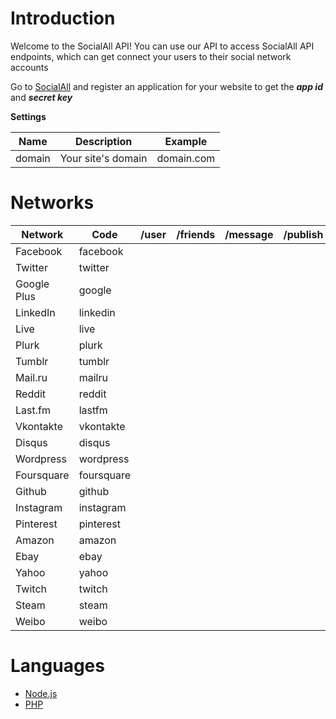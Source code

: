 # Introduction

Welcome to the SocialAll API! You can use our API to access SocialAll API endpoints, which can get connect your users to their social network accounts

Go to <a target='_blank' href='https://www.socialall.dev'>SocialAll</a> and register an application for your website to get the ___app id___ and ___secret key___

__Settings__

Name | Description | Example
--- | --- | ---
domain | Your site's domain | domain.com

# Networks

Network | Code | /user | /friends | /message | /publish | /pages | /publish_page 
--- | --- | :---: | :---: | :---: | :---: | :---: | :---: 
Facebook | facebook | <i class="fa fa-check soclall-icon-check"></i> | <i class="fa fa-check soclall-icon-check"></i> | | <i class="fa fa-check soclall-icon-check"></i> | <i class="fa fa-check soclall-icon-check"></i> | <i class="fa fa-check soclall-icon-check"></i>
Twitter | twitter | <i class="fa fa-check soclall-icon-check"></i> | <i class="fa fa-check soclall-icon-check"></i> | <i class="fa fa-check soclall-icon-check"></i> | <i class="fa fa-check soclall-icon-check"></i> | |
Google Plus | google | <i class="fa fa-check soclall-icon-check"></i> | <i class="fa fa-check soclall-icon-check"></i> | | | |
LinkedIn | linkedin | <i class="fa fa-check soclall-icon-check"></i> | <i class="fa fa-check soclall-icon-check"></i> | <i class="fa fa-check soclall-icon-check"></i> | <i class="fa fa-check soclall-icon-check"></i> | |
Live | live | <i class="fa fa-check soclall-icon-check"></i> | <i class="fa fa-check soclall-icon-check"></i> | | | |
Plurk | plurk | <i class="fa fa-check soclall-icon-check"></i> | <i class="fa fa-check soclall-icon-check"></i> | <i class="fa fa-check soclall-icon-check"></i> | <i class="fa fa-check soclall-icon-check"></i> | |
Tumblr | tumblr | <i class="fa fa-check soclall-icon-check"></i> | <i class="fa fa-check soclall-icon-check"></i> | <i class="fa fa-check soclall-icon-check"></i> | <i class="fa fa-check soclall-icon-check"></i> | |
Mail.ru | mailru | <i class="fa fa-check soclall-icon-check"></i> | <i class="fa fa-check soclall-icon-check"></i> | <i class="fa fa-check soclall-icon-check"></i> | <i class="fa fa-check soclall-icon-check"></i> | |
Reddit | reddit | <i class="fa fa-check soclall-icon-check"></i> | <i class="fa fa-check soclall-icon-check"></i> | | | |
Last.fm | lastfm | <i class="fa fa-check soclall-icon-check"></i> | <i class="fa fa-check soclall-icon-check"></i> | <i class="fa fa-check soclall-icon-check"></i> | <i class="fa fa-check soclall-icon-check"></i> | |
Vkontakte | vkontakte | <i class="fa fa-check soclall-icon-check"></i> | | | | |
Disqus | disqus | <i class="fa fa-check soclall-icon-check"></i> | | | | |
Wordpress | wordpress | <i class="fa fa-check soclall-icon-check"></i> | | | | |
Foursquare | foursquare | <i class="fa fa-check soclall-icon-check"></i> | | | | |
Github | github | <i class="fa fa-check soclall-icon-check"></i> | | | | |
Instagram | instagram | <i class="fa fa-check soclall-icon-check"></i> | | | | |
Pinterest | pinterest | <i class="fa fa-check soclall-icon-check"></i> | | | | |
Amazon | amazon | <i class="fa fa-check soclall-icon-check"></i> | | | | |
Ebay | ebay | <i class="fa fa-check soclall-icon-check"></i> | | | | |
Yahoo | yahoo | <i class="fa fa-check soclall-icon-check"></i> | | | | |
Twitch | twitch | <i class="fa fa-check soclall-icon-check"></i> | | | | |
Steam | steam | <i class="fa fa-check soclall-icon-check"></i> | | | | |
Weibo | weibo | <i class="fa fa-check soclall-icon-check"></i> | | | | |

# Languages

* [Node.js](../developer-guide/nodejs.md)
* [PHP](../developer-guide/php.md)
